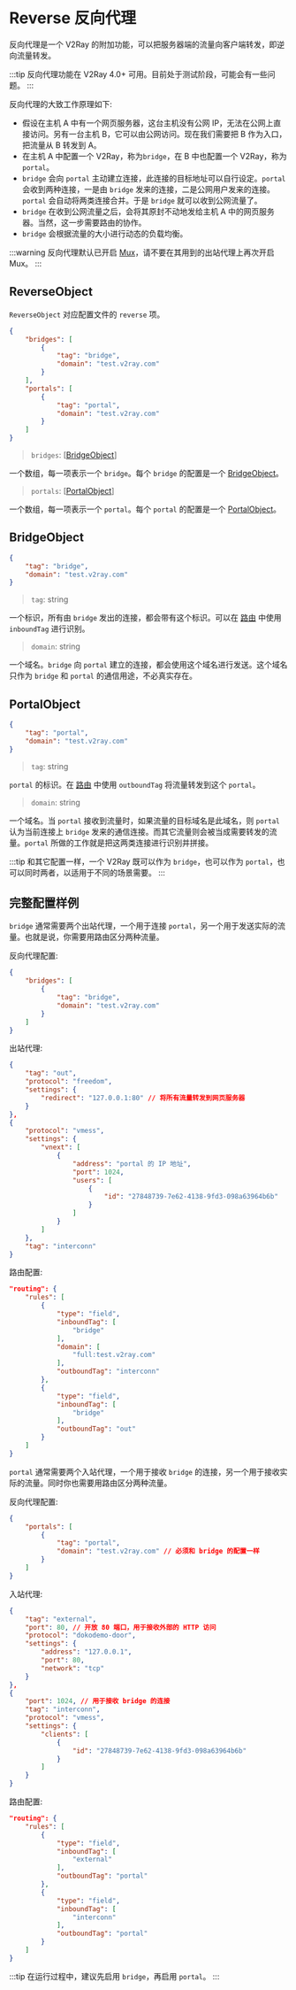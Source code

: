 # Reverse 反向代理

反向代理是一个 V2Ray 的附加功能，可以把服务器端的流量向客户端转发，即逆向流量转发。

:::tip
反向代理功能在 V2Ray 4.0+ 可用。目前处于测试阶段，可能会有一些问题。
:::

反向代理的大致工作原理如下:

* 假设在主机 A 中有一个网页服务器，这台主机没有公网 IP，无法在公网上直接访问。另有一台主机 B，它可以由公网访问。现在我们需要把 B 作为入口，把流量从 B 转发到 A。
* 在主机 A 中配置一个 V2Ray，称为`bridge`，在 B 中也配置一个 V2Ray，称为 `portal`。
* `bridge` 会向 `portal` 主动建立连接，此连接的目标地址可以自行设定。`portal` 会收到两种连接，一是由 `bridge` 发来的连接，二是公网用户发来的连接。`portal` 会自动将两类连接合并。于是 `bridge` 就可以收到公网流量了。
* `bridge` 在收到公网流量之后，会将其原封不动地发给主机 A 中的网页服务器。当然，这一步需要路由的协作。
* `bridge` 会根据流量的大小进行动态的负载均衡。

:::warning
反向代理默认已开启 [Mux](mux.md)，请不要在其用到的出站代理上再次开启 Mux。
:::

## ReverseObject

`ReverseObject` 对应配置文件的 `reverse` 项。

```json
{
    "bridges": [
        {
            "tag": "bridge",
            "domain": "test.v2ray.com"
        }
    ],
    "portals": [
        {
            "tag": "portal",
            "domain": "test.v2ray.com"
        }
    ]
}
```

> `bridges`: \[[BridgeObject](bridgeobject)\]

一个数组，每一项表示一个 `bridge`。每个 `bridge` 的配置是一个 [BridgeObject](bridgeobject)。

> `portals`: \[[PortalObject](portalobject)\]

一个数组，每一项表示一个 `portal`。每个 `portal` 的配置是一个 [PortalObject](bridgeobject)。

## BridgeObject

```json
{
    "tag": "bridge",
    "domain": "test.v2ray.com"
}
```

> `tag`: string

一个标识，所有由 `bridge` 发出的连接，都会带有这个标识。可以在 [路由](routing.md) 中使用 `inboundTag` 进行识别。

> `domain`: string

一个域名。`bridge` 向 `portal` 建立的连接，都会使用这个域名进行发送。这个域名只作为 `bridge` 和 `portal` 的通信用途，不必真实存在。

## PortalObject

```json
{
    "tag": "portal",
    "domain": "test.v2ray.com"
}
```

> `tag`: string

`portal` 的标识。在 [路由](routing.md) 中使用 `outboundTag` 将流量转发到这个 `portal`。

> `domain`: string

一个域名。当 `portal` 接收到流量时，如果流量的目标域名是此域名，则 `portal` 认为当前连接上 `bridge` 发来的通信连接。而其它流量则会被当成需要转发的流量。`portal` 所做的工作就是把这两类连接进行识别并拼接。

:::tip
和其它配置一样，一个 V2Ray 既可以作为 `bridge`，也可以作为 `portal`，也可以同时两者，以适用于不同的场景需要。
:::

## 完整配置样例

`bridge` 通常需要两个出站代理，一个用于连接 `portal`，另一个用于发送实际的流量。也就是说，你需要用路由区分两种流量。

反向代理配置:

```json
{
    "bridges": [
        {
            "tag": "bridge",
            "domain": "test.v2ray.com"
        }
    ]
}
```

出站代理:

```json
{
    "tag": "out",
    "protocol": "freedom",
    "settings": {
        "redirect": "127.0.0.1:80" // 将所有流量转发到网页服务器
    }
},
{
    "protocol": "vmess",
    "settings": {
        "vnext": [
            {
                "address": "portal 的 IP 地址",
                "port": 1024,
                "users": [
                    {
                        "id": "27848739-7e62-4138-9fd3-098a63964b6b"
                    }
                ]
            }
        ]
    },
    "tag": "interconn"
}
```

路由配置:

```json
"routing": {
    "rules": [
        {
            "type": "field",
            "inboundTag": [
                "bridge"
            ],
            "domain": [
                "full:test.v2ray.com"
            ],
            "outboundTag": "interconn"
        },
        {
            "type": "field",
            "inboundTag": [
                "bridge"
            ],
            "outboundTag": "out"
        }
    ]
}
```

`portal` 通常需要两个入站代理，一个用于接收 `bridge` 的连接，另一个用于接收实际的流量。同时你也需要用路由区分两种流量。

反向代理配置:

```json
{
    "portals": [
        {
            "tag": "portal",
            "domain": "test.v2ray.com" // 必须和 bridge 的配置一样
        }
    ]
}
```

入站代理:

```json
{
    "tag": "external",
    "port": 80, // 开放 80 端口，用于接收外部的 HTTP 访问
    "protocol": "dokodemo-door",
    "settings": {
        "address": "127.0.0.1",
        "port": 80,
        "network": "tcp"
    }
},
{
    "port": 1024, // 用于接收 bridge 的连接
    "tag": "interconn",
    "protocol": "vmess",
    "settings": {
        "clients": [
            {
                "id": "27848739-7e62-4138-9fd3-098a63964b6b"
            }
        ]
    }
}
```

路由配置:

```json
"routing": {
    "rules": [
        {
            "type": "field",
            "inboundTag": [
                "external"
            ],
            "outboundTag": "portal"
        },
        {
            "type": "field",
            "inboundTag": [
                "interconn"
            ],
            "outboundTag": "portal"
        }
    ]
}
```

:::tip
在运行过程中，建议先启用 `bridge`，再启用 `portal`。
:::

